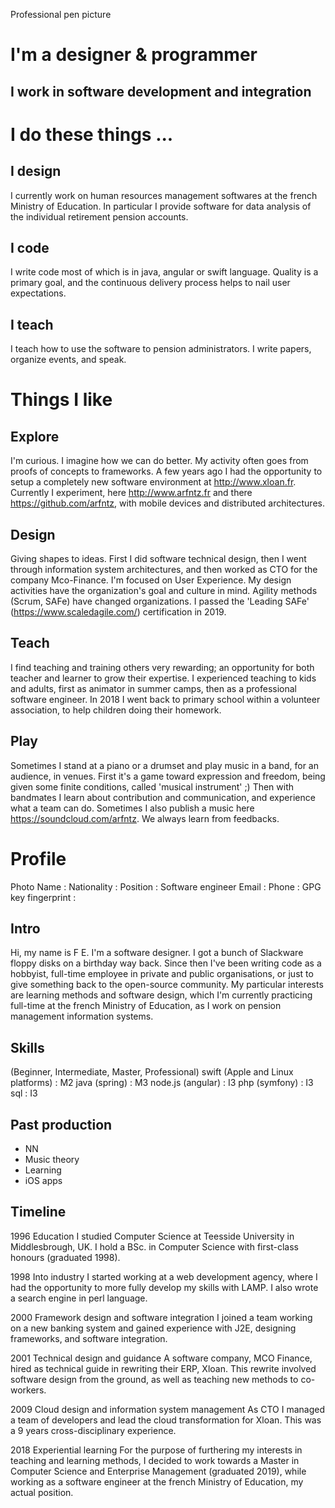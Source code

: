Professional pen picture

# I'm a designer & programmer
## I work in software development and integration

# I do these things ...
## I design
I currently work on human resources management softwares at the french Ministry of Education.
In particular I provide software for data analysis of the individual retirement pension accounts.
## I code
I write code most of which is in java, angular or swift language.
Quality is a primary goal, and the continuous delivery process helps to nail user expectations.
## I teach
I teach how to use the software to pension administrators.
I write papers, organize events, and speak.

# Things I like
## Explore
I'm curious. I imagine how we can do better.
My activity often goes from proofs of concepts to frameworks.
A few years ago I had the opportunity to setup a completely new software environment at http://www.xloan.fr.
Currently I experiment, here http://www.arfntz.fr and there https://github.com/arfntz, with mobile devices and distributed architectures.
## Design
Giving shapes to ideas.
First I did software technical design, then I went through information system architectures, and then worked as CTO for the company Mco-Finance.
I'm focused on User Experience. My design activities have the organization's goal and culture in mind.
Agility methods (Scrum, SAFe) have changed organizations. I passed the 'Leading SAFe' (https://www.scaledagile.com/) certification in 2019.
## Teach
I find teaching and training others very rewarding; an opportunity for both teacher and learner to grow their expertise. I experienced teaching to kids and adults, first as animator in summer camps, then as a professional software engineer. In 2018 I went back to primary school within a volunteer association, to help children doing their homework.
## Play
Sometimes I stand at a piano or a drumset and play music in a band, for an audience, in venues.
First it's a game toward expression and freedom, being given some finite conditions, called 'musical instrument' ;)
Then with bandmates I learn about contribution and communication, and experience what a team can do.
Sometimes I also publish a music here https://soundcloud.com/arfntz. We always learn from feedbacks.

# Profile
Photo
Name : 
Nationality : 
Position : Software engineer
Email :
Phone :
GPG key fingerprint : 

## Intro
Hi, my name is F E. I'm a software designer.
I got a bunch of Slackware floppy disks on a birthday way back.
Since then I've been writing code as a hobbyist, full-time employee in private and public organisations, or just to give something back to the open-source community.
My particular interests are learning methods and software design, which I'm currently practicing full-time at the french Ministry of Education, as I work on pension management information systems.

## Skills
(Beginner, Intermediate, Master, Professional)
swift (Apple and Linux platforms) : M2
java (spring) : M3
node.js (angular) : I3
php (symfony) : I3
sql : I3

## Past production
- NN
- Music theory
- Learning
- iOS apps

## Timeline
1996 Education
I studied Computer Science at Teesside University in Middlesbrough, UK. I hold a BSc. in Computer Science with first-class honours (graduated 1998).

1998 Into industry
I started working at a web development agency, where I had the opportunity to more fully develop my skills with LAMP. I also wrote a search engine in perl language.

2000 Framework design and software integration
I joined a team working on a new banking system and gained experience with J2E, designing frameworks, and software integration.

2001 Technical design and guidance
A software company, MCO Finance, hired as technical guide in rewriting their ERP, Xloan. This rewrite involved software design from the ground, as well as teaching new methods to co-workers.

2009 Cloud design and information system management
As CTO I managed a team of developers and lead the cloud transformation for Xloan. This was a 9 years cross-disciplinary experience.

2018 Experiential learning
For the purpose of furthering my interests in teaching and learning methods, I decided to work towards a Master in Computer Science and Enterprise Management (graduated 2019), while working as a software engineer at the french Ministry of Education, my actual position.
